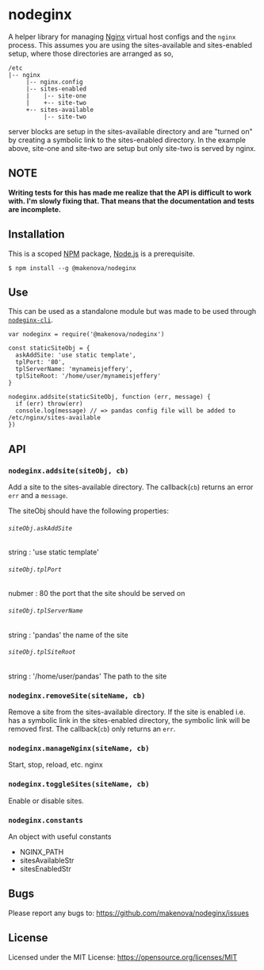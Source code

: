 # nodeginx

A helper library for managing [Nginx](https://www.nginx.com) virtual
host configs and the `nginx` process. This assumes you are using the
sites-available and sites-enabled setup, where those directories are arranged as
so,

```
/etc
|-- nginx
     |-- nginx.config
     |-- sites-enabled
     |    |-- site-one
     |    +-- site-two
     +-- sites-available
          |-- site-two
```

server blocks are setup in the sites-available directory and are "turned on"
by creating a symbolic link to the sites-enabled directory. In the example
above, site-one and site-two are setup but only site-two is served by nginx.

## NOTE

**Writing tests for this has made me realize that the API is difficult to work
with. I'm slowly fixing that. That means that the documentation and tests are
incomplete.**

## Installation

This is a scoped [NPM](https://www.npmjs.com) package, [Node.js](https://nodejs.org/en/)
is a prerequisite.

```
$ npm install --g @makenova/nodeginx
```

## Use

This can be used as a standalone module but was made to be used through [`nodeginx-cli`](https://github.com/makenova/nodeginx-cli).

```
var nodeginx = require('@makenova/nodeginx')

const staticSiteObj = {
  askAddSite: 'use static template',
  tplPort: '80',
  tplServerName: 'mynameisjeffery',
  tplSiteRoot: '/home/user/mynameisjeffery'
}

nodeginx.addsite(staticSiteObj, function (err, message) {
  if (err) throw(err)
  console.log(message) // => pandas config file will be added to /etc/nginx/sites-available
})
```

## API

### `nodeginx.addsite(siteObj, cb)`

Add a site to the sites-available directory. The callback(`cb`) returns an
error `err` and a `message`.

The siteObj should have the following properties:

###### `siteObj.askAddSite `

string : 'use static template'

###### `siteObj.tplPort`

nubmer : 80 the port that the site should be served on

###### `siteObj.tplServerName`

string : 'pandas' the name of the site

###### `siteObj.tplSiteRoot`

string : '/home/user/pandas' The path to the site

### `nodeginx.removeSite(siteName, cb)`

Remove a site from the sites-available directory. If the site is enabled i.e.
has a symbolic link in the sites-enabled directory, the symbolic link will be
removed first. The callback(`cb`) only returns an `err`.

### `nodeginx.manageNginx(siteName, cb)`

Start, stop, reload, etc. nginx

### `nodeginx.toggleSites(siteName, cb)`

Enable or disable sites.

### `nodeginx.constants`

An object with useful constants

  * NGINX_PATH
  * sitesAvailableStr
  * sitesEnabledStr

## Bugs
Please report any bugs to: <https://github.com/makenova/nodeginx/issues>

## License

Licensed under the MIT License: <https://opensource.org/licenses/MIT>
